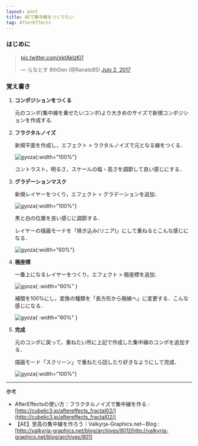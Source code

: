 ```yaml
---
layout: post
title: AEで集中線をつくりたい
tag: AfterEffects
---
```


### はじめに

<blockquote class="twitter-tweet tw-align-center" data-conversation="true" data-cards="" data-partner="tweetdeck"><p lang="und" dir="ltr"><a href="https://t.co/xktAklzKj1">pic.twitter.com/xktAklzKj1</a></p>&mdash; らなとす 8thGen (@Ranats85) <a href="https://twitter.com/Ranats85/status/881526657562976256">July 2, 2017</a></blockquote>
<script async src="//platform.twitter.com/widgets.js" charset="utf-8"></script>

### 覚え書き

1. **コンポジションをつくる**

    元のコンポ(集中線を乗せたいコンポ)より大きめのサイズで新規コンポジションを作成する.

2. **フラクタルノイズ**

    新規平面を作成し，エフェクト > ラクタルノイズで元となる線をつくる．
    
    ![gyoza]({{site.baseurl}}/images/gyoza/fractal.png){:width="100%"}
    
    コントラスト，明るさ，スケールの幅・高さを調節して良い感じにする．

3. **グラデーションマスク**

    新規レイヤーをつくり，エフェクト > グラデーションを追加．
    
    ![gyoza]({{site.baseurl}}images/gyoza/gradation.png){:width="100%"}
    
    黒と白の位置を良い感じに調節する．
    
    レイヤーの描画モードを「焼き込み(リニア)」にして重ねるとこんな感じになる．
    
    ![gyoza]({{site.baseurl}}/images/gyoza/fractal_gradation.png){:width="60%"}

4. **極座標**

    一番上になるレイヤーをつくり，エフェクト > 極座標を追加．
    
    ![gyoza]({site.baseurl}}/images/gyoza/kyokuzahyou_param.jpg){ :width="60%" }
    
    補間を100%にし，変換の種類を「長方形から極線へ」に変更する．こんな感じになる．
    
    ![gyoza]({{site/baseurl}}/images/gyoza/fractal_kyokuzahyou.png){ :width="60%" }
    
5. **完成**

    元のコンポに戻って，重ねたい所に上記で作成した集中線のコンポを追加する．
    
    描画モード「スクリーン」で重ねたら回したり好きなようにして完成．
    
    ![gyoza]({{site.baseurl}}/images/gyoza/saigo.png){:width="100%"}
    
---
参考

- AfterEffectsの使い方｜フラクタルノイズで集中線を作る : [http://cubelic3.jp/aftereffects_fractal02/](http://cubelic3.jp/aftereffects_fractal02/)
- 【AE】至高の集中線を作ろう｜Valkyrja-Graphics.net∽Blog : [http://valkyrja-graphics.net/blog/archives/801](http://valkyrja-graphics.net/blog/archives/801)
